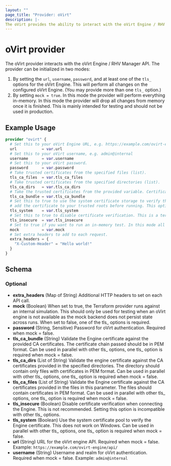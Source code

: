 ```yaml
---
layout: ""
page_title: "Provider: oVirt"
description: |-
The oVirt provides the ability to interact with the oVirt Engine / RHV Manager API.
---
```


# oVirt provider

The oVirt provider interacts with the oVirt Engine / RHV Manager API. The provider can be initialized in two modes:

1. By setting the `url`, `username`, `password`, and at least one of the `tls_` options for the oVirt Engine. This will
   perform all changes on the configured oVirt Engine. (You may provide more than one `tls_` option.)
2. By setting `mock = true`. In this mode the provider will perform everything in-memory. In this mode the provider
   will drop all changes from memory once it is finished. This is mainly intended for testing and should not be used
   in production.

## Example Usage

```terraform
provider "ovirt" {
  # Set this to your oVirt Engine URL, e.g. https://example.com/ovirt-engine/api/
  url           = var.url
  # Set this to your oVirt username, e.g. admin@internal
  username      = var.username
  # Set this to your oVirt password.
  password      = var.password
  # Take trusted certificates from the specified files (list).
  tls_ca_files  = var.tls_ca_files
  # Take trusted certificates from the specified directories (list).
  tls_ca_dirs   = var.tls_ca_dirs
  # Take the trusted certificates from the provided variable. Certificates must be in PEM format.
  tls_ca_bundle = var.tls_ca_bundle
  # Set this to true to use the system certificate storage to verify the engine certificate. You must
  # add the certificate to your trusted roots before running. This option doesn't work on Windows.
  tls_system    = var.tls_system
  # Set this to true to disable certificate verification. This is a terrible idea.
  tls_insecure  = var.tls_insecure
  # Set to true if you want to run an in-memory test. In this mode all other options will be ignored.
  mock          = var.mock
  # Set extra headers to add to each request.
  extra_headers = {
    "X-Custom-Header" = "Hello world!"
  }
}
```

<!-- schema generated by tfplugindocs -->
## Schema

### Optional

- **extra_headers** (Map of String) Additional HTTP headers to set on each API call.
- **mock** (Boolean) When set to true, the Terraform provider runs against an internal simulation. This should only be used for testing when an oVirt engine is not available as the mock backend does not persist state across runs. When set to false, one of the tls_ options is required.
- **password** (String, Sensitive) Password for oVirt authentication. Required when mock = false.
- **tls_ca_bundle** (String) Validate the Engine certificate against the provided CA certificates. The certificate chain passed should be in PEM format. Can be used in parallel with other tls_ options, one tls_ option is required when mock = false.
- **tls_ca_dirs** (List of String) Validate the engine certificate against the CA certificates provided in the specified directories. The directory should contain only files with certificates in PEM format. Can be used in parallel with other tls_ options, one tls_ option is required when mock = false.
- **tls_ca_files** (List of String) Validate the Engine certificate against the CA certificates provided in the files in this parameter. The files should contain certificates in PEM format. Can be used in parallel with other tls_ options, one tls_ option is required when mock = false.
- **tls_insecure** (Boolean) Disable certificate verification when connecting the Engine. This is not recommended. Setting this option is incompatible with other tls_ options.
- **tls_system** (Boolean) Use the system certificate pool to verify the Engine certificate. This does not work on Windows. Can be used in parallel with other tls_ options, one tls_ option is required when mock = false.
- **url** (String) URL for the oVirt engine API. Required when mock = false. Example: `https://example.com/ovirt-engine/api/`
- **username** (String) Username and realm for oVirt authentication. Required when mock = false. Example: `admin@internal`